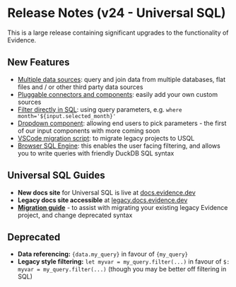 # Release Notes (v24 - Universal SQL)

This is a large release containing significant upgrades to the functionality of Evidence.


## New Features

- [Multiple data sources](https://docs.evidence.dev/core-concepts/data-sources/#connect-your-data-sources): query and join data from multiple databases, flat files and / or other third party data sources
- [Pluggable connectors and components](https://docs.evidence.dev/plugins/source-plugins): easily add your own custom sources
- [Filter directly in SQL](https://next.docs.evidence.dev/core-concepts/filters/):                     using query parameters, e.g. `where month='${input.selected_month}'`
- [Dropdown component](https://next.docs.evidence.dev/components/dropdown): allowing end users to pick parameters - the first of our input components with more coming soon
- [VSCode migration script](https://docs.evidence.dev/guides/usql-migration-guide): to migrate legacy projects to USQL
- [Browser SQL Engine](https://duckdb.org/2021/10/29/duckdb-wasm.html):  this enables the user facing filtering, and allows you to write queries with friendly DuckDB SQL syntax

## Universal SQL Guides
- **New docs site** for Universal SQL is live at [docs.evidence.dev](https://docs.evidence.dev)
- **Legacy docs site accessible** at [legacy.docs.evidence.dev](https://legacy.docs.evidence.dev)
- [**Migration guide**](https://docs.evidence.dev/guides/usql-migration-guide) - to assist with migrating your existing legacy Evidence project, and change deprecated syntax


## Deprecated
- **Data referencing:** `{data.my_query}` in favour of `{my_query}`
- **Legacy style filtering:** `let myvar = my_query.filter(...)` in favour of `$: myvar = my_query.filter(...)` (though you may be better off filtering in SQL)